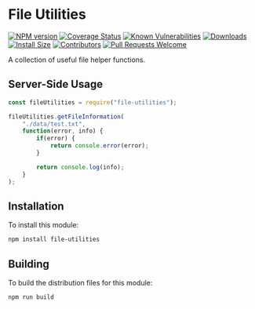 # File Utilities

[![NPM version][npm-version-image]][npm-url]
[![Coverage Status][coverage-image]][coverage-url]
[![Known Vulnerabilities][vulnerabilities-image]][vulnerabilities-url]
[![Downloads][npm-downloads-image]][npm-url]
[![Install Size][install-size-image]][install-size-url]
[![Contributors][contributors-image]][contributors-url]
[![Pull Requests Welcome][pull-requests-image]][pull-requests-url]

A collection of useful file helper functions.

## Server-Side Usage

```javascript
const fileUtilities = require("file-utilities");

fileUtilities.getFileInformation(
	"./data/test.txt",
	function(error, info) {
		if(error) {
			return console.error(error);
		}

		return console.log(info);
	}
);
```

## Installation

To install this module:
```bash
npm install file-utilities
```

## Building

To build the distribution files for this module:
```bash
npm run build
```

[npm-url]: https://www.npmjs.com/package/file-utilities
[npm-version-image]: https://img.shields.io/npm/v/file-utilities.svg
[npm-downloads-image]: http://img.shields.io/npm/dm/file-utilities.svg

[coverage-url]: https://coveralls.io/github/nitro404/file-utilities?branch=master
[coverage-image]: https://coveralls.io/repos/github/nitro404/file-utilities/badge.svg?branch=master

[vulnerabilities-url]: https://snyk.io/test/github/nitro404/file-utilities?targetFile=package.json
[vulnerabilities-image]: https://snyk.io/test/github/nitro404/file-utilities/badge.svg?targetFile=package.json

[install-size-url]: https://packagephobia.now.sh/result?p=file-utilities
[install-size-image]: https://badgen.net/packagephobia/install/file-utilities

[contributors-url]: https://github.com/nitro404/file-utilities/graphs/contributors
[contributors-image]: https://img.shields.io/github/contributors/nitro404/file-utilities.svg

[pull-requests-url]: https://github.com/nitro404/file-utilities/pulls
[pull-requests-image]: https://img.shields.io/badge/PRs-welcome-brightgreen.svg
